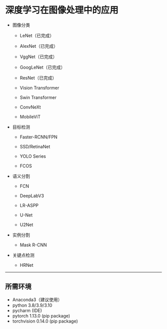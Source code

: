 # 深度学习在图像处理中的应用

* 图像分类
  * LeNet（已完成）
 
  * AlexNet（已完成）

  * VggNet（已完成）

  * GoogLeNet（已完成）
 
  * ResNet（已完成）

  * Vision Transformer

  * Swin Transformer

  * ConvNeXt

  * MobileViT

* 目标检测
  * Faster-RCNN/FPN

  * SSD/RetinaNet

  * YOLO Series

  * FCOS

* 语义分割 
  * FCN 

  * DeepLabV3 

  * LR-ASPP

  * U-Net

  * U2Net

* 实例分割
  * Mask R-CNN

* 关键点检测
  * HRNet
---

## 所需环境
* Anaconda3（建议使用）
* python 3.8/3.9/3.10
* pycharm (IDE)
* pytorch 1.13.0 (pip package)
* torchvision 0.14.0 (pip package)
